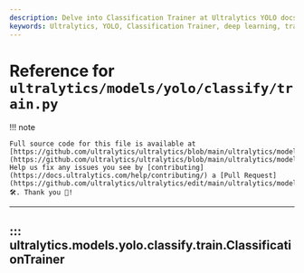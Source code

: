 ```yaml
---
description: Delve into Classification Trainer at Ultralytics YOLO docs and optimize your model's training process with insights from the masters!.
keywords: Ultralytics, YOLO, Classification Trainer, deep learning, training process, AI models, documentation
---
```


# Reference for `ultralytics/models/yolo/classify/train.py`

!!! note

    Full source code for this file is available at [https://github.com/ultralytics/ultralytics/blob/main/ultralytics/models/yolo/classify/train.py](https://github.com/ultralytics/ultralytics/blob/main/ultralytics/models/yolo/classify/train.py). Help us fix any issues you see by [contributing](https://docs.ultralytics.com/help/contributing/) a [Pull Request](https://github.com/ultralytics/ultralytics/edit/main/ultralytics/models/yolo/classify/train.py) 🛠️. Thank you 🙏!

---
## ::: ultralytics.models.yolo.classify.train.ClassificationTrainer
<br><br>

